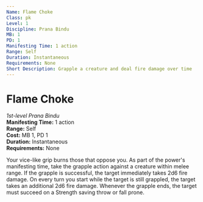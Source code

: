 ```yaml
---
Name: Flame Choke
Class: pk
Level: 1
Discipline: Prana Bindu
MB: 1
PD: 1
Manifesting Time: 1 action
Range: Self
Duration: Instantaneous
Requirements: None
Short Description: Grapple a creature and deal fire damage over time
---
```

# Flame Choke
*1st-level Prana Bindu*\
**Manifesting Time:** 1 action\
**Range:** Self\
**Cost:** MB 1, PD 1\
**Duration:** Instantaneous\
**Requirements:** None

Your vice-like grip burns those that oppose
you. As part of the power's manifesting time, take the grapple
action against a creature within melee range. If the grapple
is successful, the target immediately takes 2d6 fire damage.
On every turn you start while the target is still grappled,
the target takes an additional 2d6 fire damage. Whenever the
grapple ends, the target must succeed on a Strength saving
throw or fall prone.
